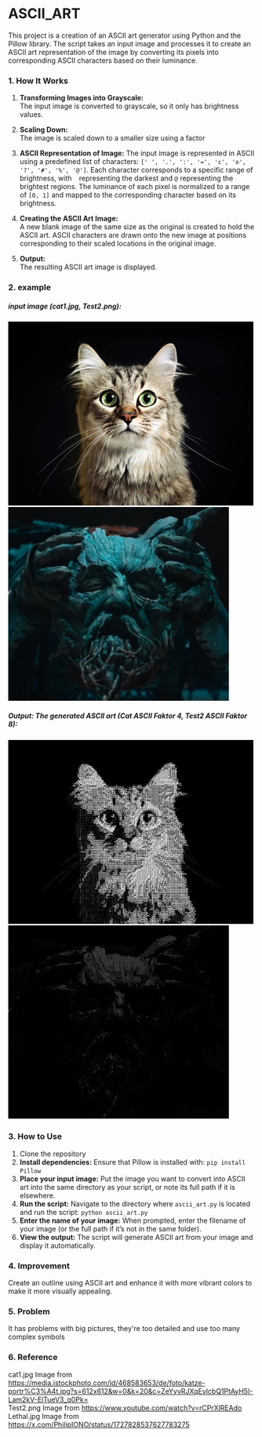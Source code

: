 # ASCII_ART

This project is a creation of an ASCII art generator using Python and the Pillow library. The script takes an input image and processes it to create an ASCII art representation of the image by converting its pixels into corresponding ASCII characters based on their luminance.

### 1. How It Works
1. **Transforming Images into Grayscale:**  
        The input image is converted to grayscale, so it only has brightness values.

2. **Scaling Down:**  
        The image is scaled down to a smaller size using a factor

3. **ASCII Representation of Image:** 
        The input image is represented in ASCII using a predefined list of characters: `[' ', '.', ':', '=', 'c', 'o', '?', '#', '%', '@']`. Each character corresponds to a specific range of brightness, with ` ` representing the darkest and `@` representing the brightest regions. The luminance of each pixel is normalized to a range of `[0, 1]` and mapped to the corresponding character based on its brightness.

5. **Creating the ASCII Art Image:**  
        A new blank image of the same size as the original is created to hold the ASCII art. ASCII characters are drawn onto the new image at positions corresponding to their scaled locations in the original image.

6. **Output:**  
        The resulting ASCII art image is displayed.

### 2. example
##### input image (cat1.jpg, Test2.png):
<p align="left">
  <img src="example_Images/cat1.jpg" width="500" />
  <img src="example_Images/Test2.png" width="450" />
</p>

##### Output: The generated ASCII art (Cat ASCII Faktor 4, Test2 ASCII Faktor 8):
<p align="left">
  <img src="example_Images/cat1_ascii_factor4.PNG" width="500" />
  <img src="example_Images/Test2_ascii_factor8.PNG" width="450" />
</p>

### 3. How to Use
1. Clone the repository
2. **Install dependencies:** Ensure that Pillow is installed with:    `pip install Pillow`
3. **Place your input image:** Put the image you want to convert into ASCII art into the same directory as your script, or note its full path if it is elsewhere.
4. **Run the script:** Navigate to the directory where `ascii_art.py` is located and run the script:   `python ascii_art.py`
5. **Enter the name of your image:** When prompted, enter the filename of your image (or the full path if it’s not in the same folder).
6. **View the output:** The script will generate ASCII art from your image and display it automatically.

### 4. Improvement
Create an outline using ASCII art and enhance it with more vibrant colors to make it more visually appealing.

### 5. Problem
It has problems with big pictures, they're too detailed and use too many complex symbols

### 6. Reference
cat1.jpg Image from https://media.istockphoto.com/id/468583653/de/foto/katze-portr%C3%A4t.jpg?s=612x612&w=0&k=20&c=ZeYyvRJXqEvlcbQ1PtAyH5I-Lam2kV-ElTueV3_q0Pk=   
Test2.png Image from https://www.youtube.com/watch?v=rCPrXlREAdo   
Lethal.jpg Image from https://x.com/PhilipIONO/status/1727828537627783275   
